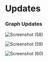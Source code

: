 # Updates

### Graph Updates

![Screenshot (58)](https://user-images.githubusercontent.com/65038837/96150564-1fb50e80-0f28-11eb-8988-0ec6946743f3.png)

![Screenshot (59)](https://user-images.githubusercontent.com/65038837/96150737-4bd08f80-0f28-11eb-8bed-62d5b5794da9.png)

![Screenshot (60)](https://user-images.githubusercontent.com/65038837/96150765-53903400-0f28-11eb-842c-155f5c114457.png)
